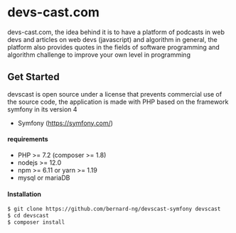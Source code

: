 # devs-cast.com
devs-cast.com, the idea behind it is to have a platform of podcasts in web devs 
and articles on web devs (javascript) and algorithm in general, 
the platform also provides quotes in the fields of software programming and algorithm challenge to improve your own level in programming

## Get Started
devscast is open source under a license that prevents commercial use of the source code, 
the application is made with PHP based on the framework symfony in its version 4

* Symfony (https://symfony.com/)

#### requirements
* PHP >= 7.2 (composer >= 1.8)
* nodejs >= 12.0
* npm >= 6.11 or yarn >= 1.19
* mysql or mariaDB

#### Installation
```bash
$ git clone https://github.com/bernard-ng/devscast-symfony devscast
$ cd devscast
$ composer install
```
